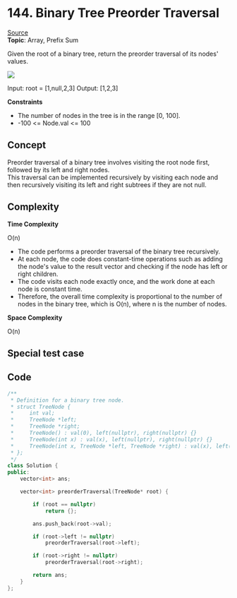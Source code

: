 # 144. Binary Tree Preorder Traversal

[Source](https://leetcode.com/problems/binary-tree-preorder-traversal)  
**Topic**: Array, Prefix Sum

Given the root of a binary tree, return the preorder traversal of its nodes' values.

![](https://assets.leetcode.com/uploads/2020/09/15/inorder_1.jpg)

Input: root = [1,null,2,3]
Output: [1,2,3]

**Constraints**

* The number of nodes in the tree is in the range [0, 100].
* -100 <= Node.val <= 100

## Concept

Preorder traversal of a binary tree involves visiting the root node first, followed by its left and right nodes.  
This traversal can be implemented recursively by visiting each node and then recursively visiting its left and right subtrees if they are not null.

## Complexity

**Time Complexity**  

O(n)
* The code performs a preorder traversal of the binary tree recursively.
* At each node, the code does constant-time operations such as adding the node's value to the result vector and checking if the node has left or right children.
* The code visits each node exactly once, and the work done at each node is constant time.
* Therefore, the overall time complexity is proportional to the number of nodes in the binary tree, which is O(n), where n is the number of nodes.

**Space Complexity**  

O(n)

## Special test case


## Code
```c++
/**
 * Definition for a binary tree node.
 * struct TreeNode {
 *     int val;
 *     TreeNode *left;
 *     TreeNode *right;
 *     TreeNode() : val(0), left(nullptr), right(nullptr) {}
 *     TreeNode(int x) : val(x), left(nullptr), right(nullptr) {}
 *     TreeNode(int x, TreeNode *left, TreeNode *right) : val(x), left(left), right(right) {}
 * };
 */
class Solution {
public:
    vector<int> ans;

    vector<int> preorderTraversal(TreeNode* root) {

        if (root == nullptr)
            return {};

        ans.push_back(root->val);

        if (root->left != nullptr)
            preorderTraversal(root->left);

        if (root->right != nullptr)
            preorderTraversal(root->right);

        return ans;
    }
};
```
